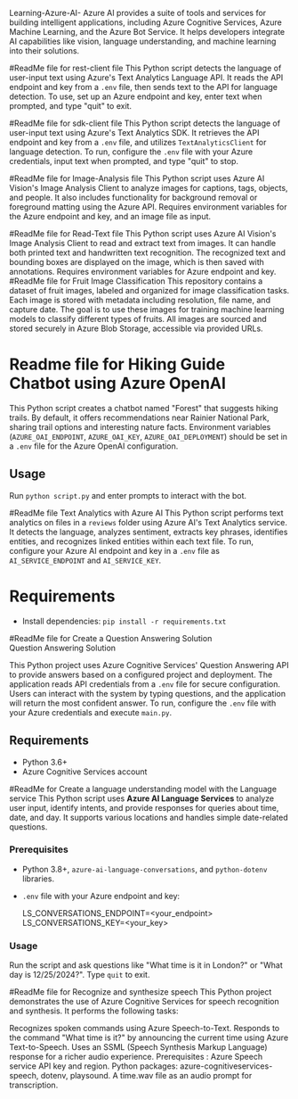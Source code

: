 Learning-Azure-AI-
Azure AI provides a suite of tools and services for building intelligent applications, including Azure Cognitive Services, Azure Machine Learning, and the Azure Bot Service. It helps developers integrate AI capabilities like vision, language understanding, and machine learning into their solutions.

#ReadMe file for rest-client file
This Python script detects the language of user-input text using Azure's Text Analytics Language API. It reads the API endpoint and key from a `.env` file, then sends text to the API for language detection. To use, set up an Azure endpoint and key, enter text when prompted, and type "quit" to exit.

#ReadMe file for sdk-client file
This Python script detects the language of user-input text using Azure's Text Analytics SDK. It retrieves the API endpoint and key from a `.env` file, and utilizes `TextAnalyticsClient` for language detection. To run, configure the `.env` file with your Azure credentials, input text when prompted, and type "quit" to stop.

#ReadMe file for Image-Analysis file
This Python script uses Azure AI Vision's Image Analysis Client to analyze images for captions, tags, objects, and people. It also includes functionality for background removal or foreground matting using the Azure API. Requires environment variables for the Azure endpoint and key, and an image file as input.

#ReadMe file for Read-Text file
This Python script uses Azure AI Vision's Image Analysis Client to read and extract text from images. It can handle both printed text and handwritten text recognition. The recognized text and bounding boxes are displayed on the image, which is then saved with annotations. Requires environment variables for Azure endpoint and key.
#ReadMe file for  Fruit Image Classification
This repository contains a dataset of fruit images, labeled and organized for image classification tasks. Each image is stored with metadata including resolution, file name, and capture date. The goal is to use these images for training machine learning models to classify different types of fruits. All images are sourced and stored securely in Azure Blob Storage, accessible via provided URLs.


#  Readme file for Hiking Guide Chatbot using Azure OpenAI
This Python script creates a chatbot named "Forest" that suggests hiking trails. By default, it offers recommendations near Rainier National Park, sharing trail options and interesting nature facts. Environment variables (`AZURE_OAI_ENDPOINT`, `AZURE_OAI_KEY`, `AZURE_OAI_DEPLOYMENT`) should be set in a `.env` file for the Azure OpenAI configuration.
## Usage
Run `python script.py` and enter prompts to interact with the bot.

#ReadMe file Text Analytics with Azure AI
This Python script performs text analytics on files in a `reviews` folder using Azure AI's Text Analytics service. It detects the language, analyzes sentiment, extracts key phrases, identifies entities, and recognizes linked entities within each text file. To run, configure your Azure AI endpoint and key in a `.env` file as `AI_SERVICE_ENDPOINT` and `AI_SERVICE_KEY`. 
# Requirements
- Install dependencies: `pip install -r requirements.txt`
 
#ReadMe file for Create a Question Answering Solution  
Question Answering Solution

This Python project uses Azure Cognitive Services' Question Answering API to provide answers based on a configured project and deployment. The application reads API credentials from a `.env` file for secure configuration. Users can interact with the system by typing questions, and the application will return the most confident answer. To run, configure the `.env` file with your Azure credentials and execute `main.py`. 

## Requirements
- Python 3.6+
- Azure Cognitive Services account


#ReadMe for Create a language understanding model with the Language service
This Python script uses **Azure AI Language Services** to analyze user input, identify intents, and provide responses for queries about time, date, and day. It supports various locations and handles simple date-related questions.  

### Prerequisites  
- Python 3.8+, `azure-ai-language-conversations`, and `python-dotenv` libraries.  
- `.env` file with your Azure endpoint and key:  
  
  LS_CONVERSATIONS_ENDPOINT=<your_endpoint>
  LS_CONVERSATIONS_KEY=<your_key>

### Usage  
Run the script and ask questions like "What time is it in London?" or "What day is 12/25/2024?". Type `quit` to exit.

#ReadMe file for Recognize and synthesize speech
This Python project demonstrates the use of Azure Cognitive Services for speech recognition and synthesis. It performs the following tasks:

Recognizes spoken commands using Azure Speech-to-Text.
Responds to the command "What time is it?" by announcing the current time using Azure Text-to-Speech.
Uses an SSML (Speech Synthesis Markup Language) response for a richer audio experience.
Prerequisites :
Azure Speech service API key and region.
Python packages: azure-cognitiveservices-speech, dotenv, playsound.
A time.wav file as an audio prompt for transcription.


